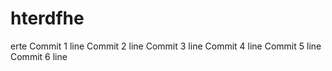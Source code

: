 # hterdfhe
erte
Commit 1 line
Commit 2 line
Commit 3 line
Commit 4 line
Commit 5 line
Commit 6 line
